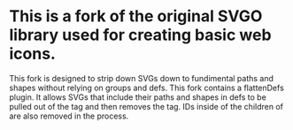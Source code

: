 # This is a fork of the original SVGO library used for creating basic web icons.

This fork is designed to strip down SVGs down to fundimental paths and shapes without relying on groups and defs. This fork contains a flattenDefs plugin. It allows SVGs that include their paths and shapes in defs to be pulled out of the <defs> tag and then removes the <defs> tag. IDs inside of the children of <defs> are also removed in the process.
